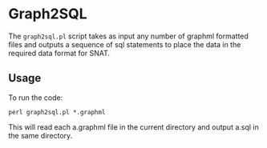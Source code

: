 # Graph2SQL

The `graph2sql.pl` script takes as input any number of graphml formatted files and outputs a sequence of sql statements to place the data in the required data format for SNAT.

## Usage

To run the code:

    perl graph2sql.pl *.graphml

This will read each a.graphml file in the current directory and output a.sql in the same directory.